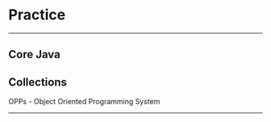 # Practice
**********
Core Java
----------------------------------
Collections
-----------------------------------
OPPs - Object Oriented Programming System
********
